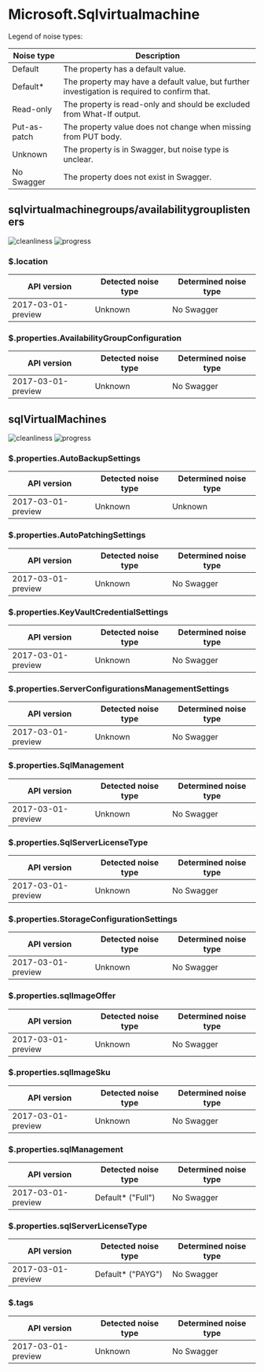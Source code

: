 # Microsoft.Sqlvirtualmachine

Legend of noise types:

| Noise type   | Description                                                                                   |
| ------------ | --------------------------------------------------------------------------------------------- |
| Default      | The property has a default value.                                                             |
| Default*     | The property may have a default value, but further investigation is required to confirm that. |
| Read-only    | The property is read-only and should be excluded from What-If output.                         |
| Put-as-patch | The property value does not change when missing from PUT body.                                |
| Unknown      | The property is in Swagger, but noise type is unclear.                                        |
| No Swagger   | The property does not exist in Swagger.                                                       |

## sqlvirtualmachinegroups/availabilitygrouplisteners

![cleanliness](https://img.shields.io/badge/cleanliness-84.62%25%20(11%20/%2013)-green) ![progress](https://img.shields.io/badge/progress-0.00%25%20(0%20/%202)-red)

### \$.location

| API version        | Detected noise type | Determined noise type |
| ------------------ | ------------------- | --------------------- |
| 2017-03-01-preview | Unknown             | No Swagger            |

### \$.properties.AvailabilityGroupConfiguration

| API version        | Detected noise type | Determined noise type |
| ------------------ | ------------------- | --------------------- |
| 2017-03-01-preview | Unknown             | No Swagger            |

## sqlVirtualMachines

![cleanliness](https://img.shields.io/badge/cleanliness-90.40%25%20(113%20/%20125)-brightgreen) ![progress](https://img.shields.io/badge/progress-0.00%25%20(0%20/%2012)-red)

### \$.properties.AutoBackupSettings

| API version        | Detected noise type | Determined noise type |
| ------------------ | ------------------- | --------------------- |
| 2017-03-01-preview | Unknown             | Unknown               |

### \$.properties.AutoPatchingSettings

| API version        | Detected noise type | Determined noise type |
| ------------------ | ------------------- | --------------------- |
| 2017-03-01-preview | Unknown             | No Swagger            |

### \$.properties.KeyVaultCredentialSettings

| API version        | Detected noise type | Determined noise type |
| ------------------ | ------------------- | --------------------- |
| 2017-03-01-preview | Unknown             | No Swagger            |

### \$.properties.ServerConfigurationsManagementSettings

| API version        | Detected noise type | Determined noise type |
| ------------------ | ------------------- | --------------------- |
| 2017-03-01-preview | Unknown             | No Swagger            |

### \$.properties.SqlManagement

| API version        | Detected noise type | Determined noise type |
| ------------------ | ------------------- | --------------------- |
| 2017-03-01-preview | Unknown             | No Swagger            |

### \$.properties.SqlServerLicenseType

| API version        | Detected noise type | Determined noise type |
| ------------------ | ------------------- | --------------------- |
| 2017-03-01-preview | Unknown             | No Swagger            |

### \$.properties.StorageConfigurationSettings

| API version        | Detected noise type | Determined noise type |
| ------------------ | ------------------- | --------------------- |
| 2017-03-01-preview | Unknown             | No Swagger            |

### \$.properties.sqlImageOffer

| API version        | Detected noise type | Determined noise type |
| ------------------ | ------------------- | --------------------- |
| 2017-03-01-preview | Unknown             | No Swagger            |

### \$.properties.sqlImageSku

| API version        | Detected noise type | Determined noise type |
| ------------------ | ------------------- | --------------------- |
| 2017-03-01-preview | Unknown             | No Swagger            |

### \$.properties.sqlManagement

| API version        | Detected noise type | Determined noise type |
| ------------------ | ------------------- | --------------------- |
| 2017-03-01-preview | Default* ("Full")   | No Swagger            |

### \$.properties.sqlServerLicenseType

| API version        | Detected noise type | Determined noise type |
| ------------------ | ------------------- | --------------------- |
| 2017-03-01-preview | Default* ("PAYG")   | No Swagger            |

### \$.tags

| API version        | Detected noise type | Determined noise type |
| ------------------ | ------------------- | --------------------- |
| 2017-03-01-preview | Unknown             | No Swagger            |

